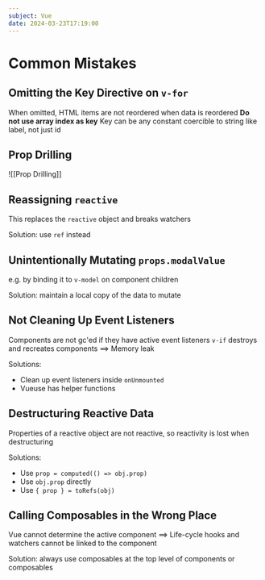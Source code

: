 ```yaml
---
subject: Vue
date: 2024-03-23T17:19:00
---
```


# Common Mistakes

## Omitting the Key Directive on `v-for`

When omitted, HTML items are not reordered when data is reordered
**Do not use array index as key**
Key can be any constant coercible to string like label, not just id

## Prop Drilling

![[Prop Drilling]]

## Reassigning `reactive`

This replaces the `reactive` object and breaks watchers

Solution: use `ref` instead

## Unintentionally Mutating `props.modalValue`

e.g. by binding it to `v-model` on component children

Solution: maintain a local copy of the data to mutate

## Not Cleaning Up Event Listeners

Components are not gc'ed if they have active event listeners
`v-if` destroys and recreates components ==> Memory leak

Solutions:

- Clean up event listeners inside `onUnmounted`
- Vueuse has helper functions

## Destructuring Reactive Data

Properties of a reactive object are not reactive, so reactivity is lost when destructuring

Solutions:

- Use `prop = computed(() => obj.prop)`
- Use `obj.prop` directly
- Use `{ prop } = toRefs(obj)`

## Calling Composables in the Wrong Place

Vue cannot determine the active component ==> Life-cycle hooks and watchers cannot be linked to the component

Solution: always use composables at the top level of components or composables
